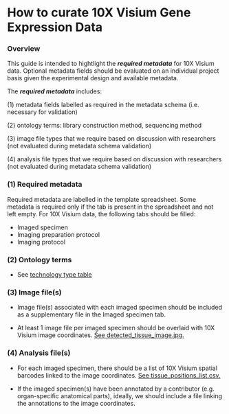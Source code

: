 # How to curate 10X Visium Gene Expression Data

### Overview

This guide is intended to hightlight the ***required metadata*** for 10X Visium data. Optional metadata fields should be evaluated on an individual project basis given the experimental design and available metadata.

The ***required metadata*** includes:

(1) metadata fields labelled as required in the metadata schema (i.e. necessary for validation)

(2) ontology terms: library construction method, sequencing method

(3) image file types that we require based on discussion with researchers (not evaluated during metadata schema validation)

(4) analysis file types that we require based on discussion with researchers (not evaluated during metadata schema validation)

### (1) Required metadata

Required metadata are labelled in the template spreadsheet. Some metadata is required only if the tab is present in the spreadsheet
and not left empty. For 10X Visium data, the following tabs should be filled:

- Imaged specimen
- Imaging preparation protocol
- Imaging protocol

### (2) Ontology terms

- See [technology type table](https://github.com/ebi-ait/hca-ebi-wrangler-central/blob/master/docs/technology_type_table.md)

### (3) Image file(s)

- Image file(s) associated with each imaged specimen should be included as a supplementary file in the Imaged specimen tab.

- At least 1 image file per imaged specimen should be overlaid with 10X Visium image coordinates. [See detected_tissue_image.jpg.](https://github.com/ebi-ait/hca-ebi-wrangler-central/blob/master/technology_types_guide/10X_Visium/example_dataset/detected_tissue_image.jpg)
### (4) Analysis file(s)

- For each imaged specimen, there should be a list of 10X Visium spatial barcodes linked to the image coordinates. [See tissue_positions_list.csv.](https://github.com/ebi-ait/hca-ebi-wrangler-central/blob/master/technology_types_guide/10X_Visium/example_dataset/tissue_positions_list.csv)

- If the imaged specimen(s) have been annotated by a contributor (e.g. organ-specific anatomical parts), ideally, we should include a file linking   the annotations to the image coordinates.
